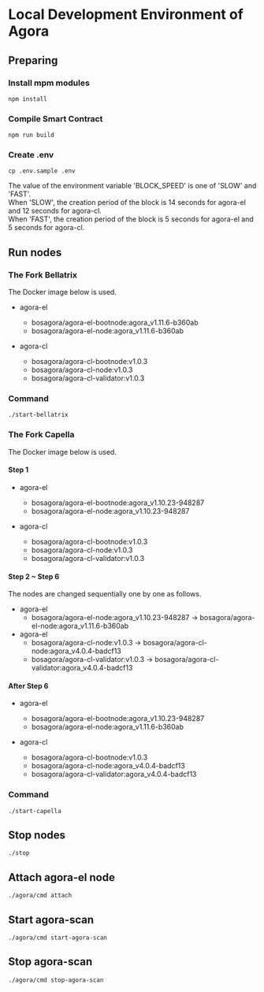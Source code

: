 # Local Development Environment of Agora

## Preparing

### Install mpm modules

```shell
npm install
```

### Compile Smart Contract

```shell
npm run build
```

### Create .env

```shell
cp .env.sample .env
```

The value of the environment variable 'BLOCK_SPEED' is one of 'SLOW' and 'FAST'.  
When 'SLOW', the creation period of the block is 14 seconds for agora-el and 12 seconds for agora-cl.  
When 'FAST', the creation period of the block is 5 seconds for agora-el and 5 seconds for agora-cl.  

## Run nodes

### The Fork Bellatrix

The Docker image below is used.
- agora-el  
  - bosagora/agora-el-bootnode:agora_v1.11.6-b360ab
  - bosagora/agora-el-node:agora_v1.11.6-b360ab

- agora-cl
  - bosagora/agora-cl-bootnode:v1.0.3
  - bosagora/agora-cl-node:v1.0.3
  - bosagora/agora-cl-validator:v1.0.3

### Command

```shell
./start-bellatrix
```

### The Fork Capella

The Docker image below is used.

#### Step 1
- agora-el
    - bosagora/agora-el-bootnode:agora_v1.10.23-948287
    - bosagora/agora-el-node:agora_v1.10.23-948287

- agora-cl
    - bosagora/agora-cl-bootnode:v1.0.3
    - bosagora/agora-cl-node:v1.0.3
    - bosagora/agora-cl-validator:v1.0.3

#### Step 2 ~ Step 6
The nodes are changed sequentially one by one as follows.
- agora-el
    - bosagora/agora-el-node:agora_v1.10.23-948287 -> bosagora/agora-el-node:agora_v1.11.6-b360ab
- agora-el
    - bosagora/agora-cl-node:v1.0.3 -> bosagora/agora-cl-node:agora_v4.0.4-badcf13
    - bosagora/agora-cl-validator:v1.0.3 -> bosagora/agora-cl-validator:agora_v4.0.4-badcf13

#### After Step 6
- agora-el
    - bosagora/agora-el-bootnode:agora_v1.10.23-948287
    - bosagora/agora-el-node:agora_v1.11.6-b360ab

- agora-cl
    - bosagora/agora-cl-bootnode:v1.0.3
    - bosagora/agora-cl-node:agora_v4.0.4-badcf13
    - bosagora/agora-cl-validator:agora_v4.0.4-badcf13

### Command

```shell
./start-capella
```

## Stop nodes

```shell
./stop
```

## Attach agora-el node

```shell
./agora/cmd attach
```

## Start agora-scan

```shell
./agora/cmd start-agora-scan
```

## Stop agora-scan

```shell
./agora/cmd stop-agora-scan
```

